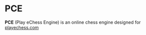 # PCE

**PCE** (Play eChess Engine) is an online chess engine designed for [playechess.com](playechsss.com)
